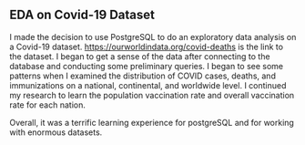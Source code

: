 ## EDA on Covid-19 Dataset

I made the decision to use PostgreSQL to do an exploratory data analysis on a Covid-19 dataset. 
https://ourworldindata.org/covid-deaths is the link to the dataset. 
I began to get a sense of the data after connecting to the database and conducting some preliminary queries. 
I began to see some patterns when I examined the distribution of COVID cases, deaths, and immunizations on a national, continental, and worldwide level. 
I continued my research to learn the population vaccination rate and overall vaccination rate for each nation. 

Overall, it was a terrific learning experience for postgreSQL and for working with enormous datasets.
